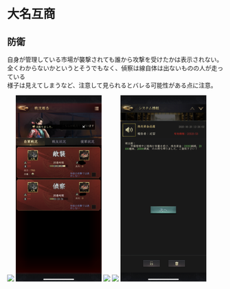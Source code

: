 # 大名互商

## 防衛

自身が管理している市場が襲撃されても誰から攻撃を受けたかは表示されない。  
全くわからないかというとそうでもなく、偵察は線自体は出ないものの人が走っている  
様子は見えてしまうなど、注意して見られるとバレる可能性がある点に注意。  

<img src="./1.png" width="200px">
<img src="./2.png" width="200px">
<img src="./3.png" width="200px">
<img src="./4.png" width="200px">
<img src="./5.png" width="200px">

